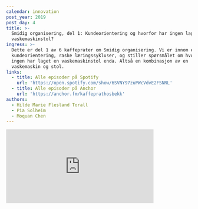 ```yaml
---
calendar: innovation
post_year: 2019
post_day: 4
title: >-
  Smidig organisering, del 1: Kundeorientering og hvorfor har ingen laget en
  vaskemaskinstol?
ingress: >-
  Dette er del 1 av 6 kaffeprater om Smidig organisering. Vi er innom ekte
  kundeorientering, raske læringssykluser, og stiller spørsmålet om hvorfor
  ingen har laget en vaskemaskinstol enda. Altså en kombinasjon av en
  vaskemaskin og stol.
links:
  - title: Alle episoder på Spotify
    url: 'https://open.spotify.com/show/6SVNY97zuPWcVdvE2FSNRL'
  - title: Alle episoder på Anchor
    url: 'https://anchor.fm/kaffeprathosbekk'
authors:
  - Hilde Marie Flesland Torall
  - Pia Solheim
  - Moquan Chen
---
```

<iframe src="https://anchor.fm/kaffeprathosbekk/embed/episodes/--e8vm6u" height="200px" width="400px" frameborder="0" scrolling="no"></iframe>
